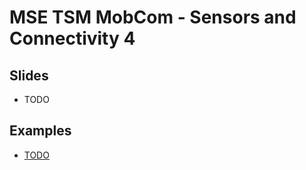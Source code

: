 # MSE TSM MobCom - Sensors and Connectivity 4
## Slides
* TODO

## Examples
* [TODO](Android/HelloWorld)
